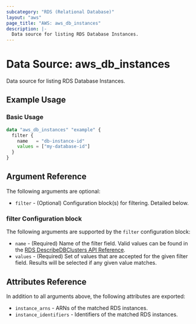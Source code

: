 ```yaml
---
subcategory: "RDS (Relational Database)"
layout: "aws"
page_title: "AWS: aws_db_instances"
description: |-
  Data source for listing RDS Database Instances.
---
```


# Data Source: aws_db_instances

Data source for listing RDS Database Instances.

## Example Usage

### Basic Usage

```terraform
data "aws_db_instances" "example" {
  filter {
    name   = "db-instance-id"
    values = ["my-database-id"]
  }
}
```

## Argument Reference

The following arguments are optional:

* `filter` - (Optional) Configuration block(s) for filtering. Detailed below.

### filter Configuration block

The following arguments are supported by the `filter` configuration block:

* `name` - (Required) Name of the filter field. Valid values can be found in the [RDS DescribeDBClusters API Reference](https://docs.aws.amazon.com/AmazonRDS/latest/APIReference/API_DescribeDBClusters.html).
* `values` - (Required) Set of values that are accepted for the given filter field. Results will be selected if any given value matches.

## Attributes Reference

In addition to all arguments above, the following attributes are exported:

* `instance_arns` - ARNs of the matched RDS instances.
* `instance_identifiers` - Identifiers of the matched RDS instances.
